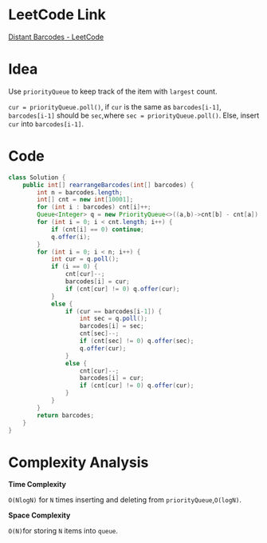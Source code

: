 # LeetCode Link

[Distant Barcodes - LeetCode](https://leetcode.com/problems/distant-barcodes/description/)

# Idea

Use `priorityQueue` to keep track of the item with `largest` count.

`cur = priorityQueue.poll()`, if `cur` is the same as `barcodes[i-1]`, `barcodes[i-1]` should be `sec`,where `sec = priorityQueue.poll()`. Else, insert `cur` into `barcodes[i-1]`.

# Code

```java
class Solution {
    public int[] rearrangeBarcodes(int[] barcodes) {
        int n = barcodes.length;
        int[] cnt = new int[10001];
        for (int i : barcodes) cnt[i]++;
        Queue<Integer> q = new PriorityQueue<>((a,b)->cnt[b] - cnt[a]);
        for (int i = 0; i < cnt.length; i++) {
            if (cnt[i] == 0) continue;
            q.offer(i);
        }
        for (int i = 0; i < n; i++) {
            int cur = q.poll();
            if (i == 0) {
                cnt[cur]--;
                barcodes[i] = cur;
                if (cnt[cur] != 0) q.offer(cur);
            }
            else {
                if (cur == barcodes[i-1]) {
                    int sec = q.poll();
                    barcodes[i] = sec;
                    cnt[sec]--;
                    if (cnt[sec] != 0) q.offer(sec);
                    q.offer(cur);
                }
                else {
                    cnt[cur]--;
                    barcodes[i] = cur;
                    if (cnt[cur] != 0) q.offer(cur);
                }
            }
        }
        return barcodes;
    }
}
```

# Complexity Analysis

**Time Complexity**

`O(NlogN)` for `N` times inserting and deleting from `priorityQueue`,`O(logN)`.

**Space Complexity**

`O(N)`for storing `N` items into `queue`.

